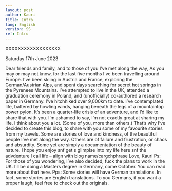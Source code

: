 ```yaml
---
layout: post
author: Kauri
title: Intro
lang: English
version: SS
ref: Intro
---
```


XXXXXXXXXXXXXXXXXX

Saturday 17th June 2023

Dear friends and family, and to those of you I’ve met along the way,
As you may or may not know, for the last five months I’ve been travelling around Europe. I’ve been skiing in Austria and France, exploring the German/Austrian Alps, and spent days searching for secret hot springs in the Pyrenees Mountains.  I’ve attempted to live in the UK, attended a graduation ceremony in Poland, and (unofficially) co-authored a research paper in Germany. I’ve hitchhiked over 9,000km to date. I’ve contemplated life, battered by howling winds, hanging beneath the legs of a mountaintop power pylon. It’s been a quarter-life crisis of an adventure, and I’d like to share that with you.
I’m ashamed to say, I’m not exactly great at sharing my life. I think about you a lot. (Some of you, more than others.) That’s why I’ve decided to create this blog, to share with you some of my favourite stories from my travels. Some are stories of love and kindness, of the beautiful people I’ve met along the way. Others are of failure and frustration, or chaos and absurdity. Some yet are simply a documentation of the beauty of nature.
I hope you enjoy snf get s glimplse into my life here snf the advdenture I call life – align with blog name/cargchphrase 
Love,
Kauri
Ps: For those of you wondering, I’ve also decided, fuck the plans to work in the UK. I’ll be doing a Masters degree in Germany, come October. You can read more about that here.
Pps: Some stories will have German translations. In fact, some stories are English translations. To you Germans, if you want a proper laugh, feel free to check out the originals.
